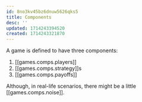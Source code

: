 ```yaml
---
id: 8no3kv45bz6dnuw5626qks5
title: Components
desc: ''
updated: 1714243394520
created: 1714243321870
---
```

A game is defined to have three components:

1. [[games.comps.players]]
2. [[games.comps.strategy]]s
3. [[games.comps.payoffs]]

Although, in real-life scenarios, there might be a little [[games.comps.noise]].